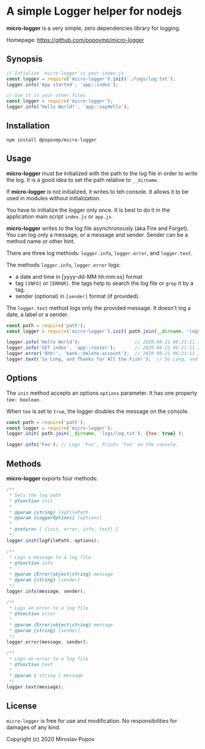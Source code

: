 # A simple Logger helper for nodejs

**micro-logger** is a very simple, zero dependencies library for logging.

Homepage: https://github.com/popovmp/micro-logger

## Synopsis

```javascript
// Intialize `micro-logger`in your index.js
const logger = require('micro-logger').init('./logs/log.txt');
logger.info('App started', 'app::index');

// Use it in your other files
const logger = require('micro-logger');
logger.info('Hello World!', 'app::sayHello');
```

## Installation

```
npm install @popovmp/micro-logger
```

## Usage

**micro-logger** must be initialized with the path to the log file in order to write the log.
It is a good idea to set the path relative to `__dirname`.

If **micro-logger** is not initialized, it writes to teh console.
It allows it to be used in modules without initialization. 

You have to initialize the logger only once. It is best to do it in the application main script `index.js` or `app.js`. 

**micro-logger** writes to the log file asynchronously (aka Fire and Forget).
You can log only a message, or a message and sender. Sender can be a method name or other hint.

There are three log methods: `logger.info`, `logger.error`, and `logger.text`.

The methods `logger.info`, `logger.error` logs:

  - a date and time in [yyyy-dd-MM hh:mm:ss] format
  - tag `[INFO]` or `[ERROR]`. the tags help to search the log file or `grep` it by a tag.
  - sender (optional) in `[sender]` format (if provided).

The `logger.text` method logs only the provided message. It doesn't log a date, a label or a sender.

```javascript
const path = require('path');
const logger = require('micro-logger').init( path.join(__dirname, 'logs/log.txt') );

logger.info('Hello World');                    // 2020-08-21 06:21:11 [INFO] Hello World
logger.info('GET index', 'app::router');       // 2020-08-21 06:21:11 [INFO] [app::router] GET index
logger.error('Ohh!', 'bank::delete-account');  // 2020-08-21 06:21:11 [ERROR] [bank::delete-account] Ohh!
logger.text('So Long, and Thanks for All the Fish!');  // So Long, and Thanks for All the Fish!
```

## Options

The `init` method accepts an options `options` parameter. It has one property `tee: boolean`. 

When `tee` is set to `true`, the logger doubles the message on the console.

```javascript
const path = require('path');
const logger = require('micro-logger');
logger.init( path.join(__dirname, 'logs/log.txt'), {tee: true} );

logger.info('Foo'); // Logs 'Foo', Prints 'Foo' on the console.
```

## Methods

**micro-logger** exports four methods:

```javascript
/**
 * Sets the log path
 * @function init
 *
 * @param {string} logFilePath
 * @param {LoggerOptions} [options]
 *
 * @returns { {init, error, info, text} }
 */
logger.init(logFilePath, options);
```

```javascript
/**
 * Logs a message to a log file
 * @function info
 *
 * @param {Error|object|string} message
 * @param {string} [sender]
 */
logger.info(message, sender);
```

```javascript
/**
 * Logs an error to a log file
 * @function error
 *
 * @param {Error|object|string} message
 * @param {string} [sender]
 */
logger.error(message, sender);
```

```javascript
/**
 * Logs an error to a log file
 * @function text
 *
 * @param { string } message
 */
logger.text(message);
```

## License

`micro-logger` is free for use and modification. No responsibilities for damages of any kind.

Copyright (c) 2020 Miroslav Popov
